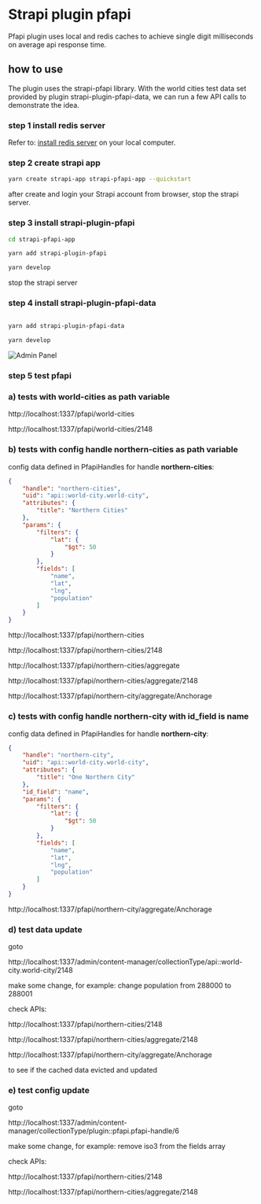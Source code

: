 # Strapi plugin pfapi

Pfapi plugin uses local and redis caches to achieve single digit milliseconds on average api response time.

## how to use

The plugin uses the strapi-pfapi library. With the world cities test data set provided by plugin strapi-plugin-pfapi-data, we can run a few API calls to demonstrate the idea.

### step 1 install redis server

Refer to: <a href="https://redis.io/docs/getting-started/">install redis server</a> on your local computer.

### step 2 create strapi app

```bash
yarn create strapi-app strapi-pfapi-app --quickstart 
```

after create and login your Strapi account from browser, stop the strapi server.

### step 3 install strapi-plugin-pfapi

```bash
cd strapi-pfapi-app

yarn add strapi-plugin-pfapi

yarn develop

```

stop the strapi server

### step 4 install strapi-plugin-pfapi-data

```bash

yarn add strapi-plugin-pfapi-data

yarn develop

```

![Admin Panel](https://github.com/iamsamwen/strapi-pfapi-plugin/blob/main/images/screen-shot1.png)

### step 5 test pfapi


### a) tests with world-cities as path variable

http://localhost:1337/pfapi/world-cities

http://localhost:1337/pfapi/world-cities/2148

### b) tests with config handle northern-cities as path variable

config data defined in PfapiHandles for handle **northern-cities**:

```json
{
    "handle": "northern-cities",
    "uid": "api::world-city.world-city",
    "attributes": {
        "title": "Northern Cities"
    },
    "params": {
        "filters": {
            "lat": {
                "$gt": 50
            }
        },
        "fields": [
            "name",
            "lat",
            "lng",
            "population"
        ]
    }
}
```

http://localhost:1337/pfapi/northern-cities

http://localhost:1337/pfapi/northern-cities/2148

http://localhost:1337/pfapi/northern-cities/aggregate

http://localhost:1337/pfapi/northern-cities/aggregate/2148

http://localhost:1337/pfapi/northern-city/aggregate/Anchorage

### c) tests with config handle northern-city with id_field is name

config data defined in PfapiHandles for handle **northern-city**:

```json
{
    "handle": "northern-city",
    "uid": "api::world-city.world-city",
    "attributes": {
        "title": "One Northern City"
    },
    "id_field": "name",
    "params": {
        "filters": {
            "lat": {
                "$gt": 50
            }
        },
        "fields": [
            "name",
            "lat",
            "lng",
            "population"
        ]
    }
}
```

http://localhost:1337/pfapi/northern-city/aggregate/Anchorage

### d) test data update

goto 

http://localhost:1337/admin/content-manager/collectionType/api::world-city.world-city/2148

make some change, for example: change population from 288000 to 288001

check APIs:

http://localhost:1337/pfapi/northern-cities/2148

http://localhost:1337/pfapi/northern-cities/aggregate/2148

http://localhost:1337/pfapi/northern-city/aggregate/Anchorage

to see if the cached data evicted and updated

### e) test config update

goto

http://localhost:1337/admin/content-manager/collectionType/plugin::pfapi.pfapi-handle/6

make some change, for example: remove iso3 from the fields array

check APIs:

http://localhost:1337/pfapi/northern-cities/2148

http://localhost:1337/pfapi/northern-cities/aggregate/2148